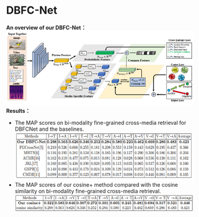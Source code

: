 # DBFC-Net
**An overview of our DBFC-Net：**
![Alt text](https://github.com/18205097282/DBFC-Net/blob/master/ScreenShots/1.png)
**Results：**

- The MAP scores on bi-modality fine-grained cross-media retrieval for DBFCNet and the baselines. 
![Alt text](https://github.com/18205097282/DBFC-Net/blob/master/ScreenShots/2.png)
- The MAP scores of our cosine+ method compared with the cosine similarity on bi-modality fine-grained cross-media retrieval. 
![Alt text](https://github.com/18205097282/DBFC-Net/blob/master/ScreenShots/4.png)
